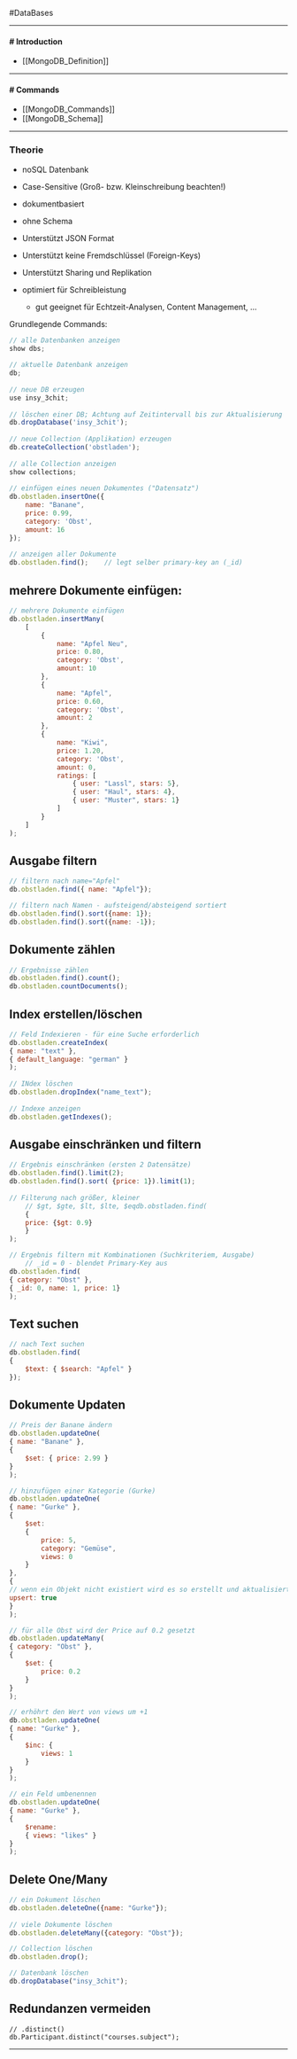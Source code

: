 #DataBases 

---
#### # Introduction

- [[MongoDB_Definition]]

---
#### # Commands

- [[MongoDB_Commands]]
- [[MongoDB_Schema]]

---
### Theorie

- noSQL Datenbank
- Case-Sensitive (Groß- bzw. Kleinschreibung beachten!)
- dokumentbasiert
- ohne Schema
- Unterstützt JSON Format
- Unterstützt keine Fremdschlüssel (Foreign-Keys)
- Unterstützt Sharing und Replikation

- optimiert für Schreibleistung
	- gut geeignet für Echtzeit-Analysen, Content Management, ...


Grundlegende Commands:
```js
// alle Datenbanken anzeigen  
show dbs;  
  
// aktuelle Datenbank anzeigen  
db;  
  
// neue DB erzeugen  
use insy_3chit;  
  
// löschen einer DB; Achtung auf Zeitintervall bis zur Aktualisierung  
db.dropDatabase('insy_3chit');  
  
// neue Collection (Applikation) erzeugen  
db.createCollection('obstladen');  
  
// alle Collection anzeigen  
show collections;  
  
// einfügen eines neuen Dokumentes ("Datensatz")  
db.obstladen.insertOne({  
    name: "Banane",  
    price: 0.99,  
    category: 'Obst',  
    amount: 16  
});  
  
// anzeigen aller Dokumente  
db.obstladen.find();    // legt selber primary-key an (_id)
```

## mehrere Dokumente einfügen:
```javascript
// mehrere Dokumente einfügen  
db.obstladen.insertMany(  
    [  
        {  
            name: "Apfel Neu",  
            price: 0.80,  
            category: 'Obst',  
            amount: 10  
        },  
        {  
            name: "Apfel",  
            price: 0.60,  
            category: 'Obst',  
            amount: 2  
        },  
        {  
            name: "Kiwi",  
            price: 1.20,  
            category: 'Obst',  
            amount: 0,  
            ratings: [  
                { user: "Lassl", stars: 5},  
                { user: "Haul", stars: 4},  
                { user: "Muster", stars: 1}  
            ]  
        }  
    ]  
);
```

## Ausgabe filtern
```javascript
// filtern nach name="Apfel"  
db.obstladen.find({ name: "Apfel"});

// filtern nach Namen - aufsteigend/absteigend sortiert  
db.obstladen.find().sort({name: 1});  
db.obstladen.find().sort({name: -1});
```

## Dokumente zählen
```javascript
// Ergebnisse zählen  
db.obstladen.find().count();  
db.obstladen.countDocuments();
```


## Index erstellen/löschen
```JavaScript
// Feld Indexieren - für eine Suche erforderlich  
db.obstladen.createIndex(  
{ name: "text" },  
{ default_language: "german" }  
);  
  
// INdex löschen  
db.obstladen.dropIndex("name_text");  
  
// Indexe anzeigen  
db.obstladen.getIndexes();
```

## Ausgabe einschränken und filtern
```JavaScript
// Ergebnis einschränken (ersten 2 Datensätze)  
db.obstladen.find().limit(2);  
db.obstladen.find().sort( {price: 1}).limit(1);  
  
// Filterung nach größer, kleiner  
    // $gt, $gte, $lt, $lte, $eqdb.obstladen.find(  
    {  
    price: {$gt: 0.9}  
    }  
);

// Ergebnis filtern mit Kombinationen (Suchkriteriem, Ausgabe)  
    // _id = 0 - blendet Primary-Key aus
db.obstladen.find(  
{ category: "Obst" },  
{ _id: 0, name: 1, price: 1}  
);
```

## Text suchen
```JavaScript
// nach Text suchen  
db.obstladen.find(  
{  
    $text: { $search: "Apfel" }  
});
```


## Dokumente Updaten
```JavaScript
// Preis der Banane ändern
db.obstladen.updateOne(  
{ name: "Banane" },  
{  
    $set: { price: 2.99 }  
}  
);

// hinzufügen einer Kategorie (Gurke)  
db.obstladen.updateOne(  
{ name: "Gurke" },  
{  
    $set:  
    {  
        price: 5,  
        category: "Gemüse",  
        views: 0  
    }  
},  
{  
// wenn ein Objekt nicht existiert wird es so erstellt und aktualisiert  
upsert: true  
}  
);

// für alle Obst wird der Price auf 0.2 gesetzt  
db.obstladen.updateMany(  
{ category: "Obst" },  
{  
    $set: {  
        price: 0.2  
    }  
}  
);

// erhöhrt den Wert von views um +1  
db.obstladen.updateOne(  
{ name: "Gurke" },  
{  
    $inc: {  
        views: 1  
    }  
}  
);

// ein Feld umbenennen  
db.obstladen.updateOne(  
{ name: "Gurke" },  
{  
    $rename:  
    { views: "likes" }  
}  
);
```

## Delete One/Many
```JavaScript
// ein Dokument löschen  
db.obstladen.deleteOne({name: "Gurke"});  
  
// viele Dokumente löschen  
db.obstladen.deleteMany({category: "Obst"});

// Collection löschen
db.obstladen.drop();

// Datenbank löschen
db.dropDatabase("insy_3chit");
```

## Redundanzen vermeiden
```JS
// .distinct()
db.Participant.distinct("courses.subject");
```

---